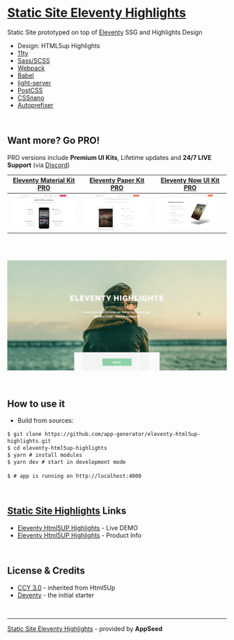 # [Static Site Eleventy Highlights](https://appseed.us/static-site/eleventy-html5up-highlights)

Static Site prototyped on top of [Eleventy](https://www.11ty.io/) SSG and Highlights Design  

- Design: HTML5up Highlights
- [11ty](https://www.11ty.io/)
- [Sass/SCSS](https://github.com/sass/node-sass)
- [Webpack](https://webpack.js.org/)
- [Babel](https://babeljs.io/)
- [light-server](https://github.com/txchen/light-server)
- [PostCSS](https://postcss.org/)
- [CSSnano](https://cssnano.co/)
- [Autoprefixer](https://github.com/postcss/autoprefixer)

<br />

## Want more? Go PRO!

PRO versions include **Premium UI Kits**, Lifetime updates and **24/7 LIVE Support** (via [Discord](https://discord.gg/fZC6hup)) 

| [Eleventy Material Kit PRO](https://appseed.us/static-site/eleventy-material-kit-pro) | [Eleventy Paper Kit PRO](https://appseed.us/static-site/eleventy-paper-kit-pro) | [Eleventy Now UI Kit PRO](https://appseed.us/static-site/eleventy-now-ui-kit-pro) |
| --- | --- | --- |
| [![Eleventy Material Kit PRO](https://raw.githubusercontent.com/app-generator/static/master/products/eleventy-material-kit-pro-screen.png)](https://appseed.us/static-site/eleventy-material-kit-pro)  | [![Eleventy Paper Kit PRO](https://raw.githubusercontent.com/app-generator/static/master/products/eleventy-paper-kit-pro-screen.png)](https://appseed.us/static-site/eleventy-paper-kit-pro) | [![Eleventy Now UI Kit PRO](https://raw.githubusercontent.com/app-generator/static/master/products/eleventy-now-ui-kit-pro-screen.png)](https://appseed.us/static-site/eleventy-now-ui-kit-pro)

<br />
<br />

![Eleventy Html5UP Highlights - Gif animated intro.](https://raw.githubusercontent.com/app-generator/static/master/products/eleventy-html5up-highlights-screen.png)

<br />

## How to use it

- Build from sources:

```
$ git clone https://github.com/app-generator/eleventy-html5up-highlights.git
$ cd eleventy-html5up-highlights
$ yarn # install modules
$ yarn dev # start in development mode

$ # app is running on http://localhost:4000
```

<br />

## [Static Site Highlights](https://appseed.us/static-site/eleventy-html5up-highlights) Links

- [Eleventy Html5UP Highlights](https://eleventy-html5up-highlights.appseed.us) - Live DEMO
- [Eleventy Html5UP Highlights](https://appseed.us/static-site/eleventy-html5up-highlights) - Product Info

<br />

## License & Credits

- [CCY 3.0](https://html5up.net/license) - inherited from Html5Up
- [Deventy](https://github.com/ianrose/deventy) - the initial starter 

<br />

---
[Static Site Eleventy Highlights](https://appseed.us/static-site/eleventy-html5up-highlights) - provided by **AppSeed**
